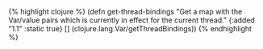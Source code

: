 {% highlight clojure %}
(defn get-thread-bindings
  "Get a map with the Var/value pairs which is currently in effect for the
  current thread."
  {:added "1.1"
   :static true}
  []
  (clojure.lang.Var/getThreadBindings))
{% endhighlight %}
